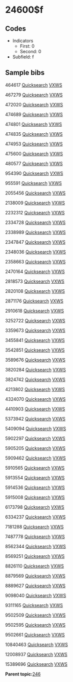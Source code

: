 # 24600$f

## Codes

-   Indicators
    -   First: 0
    -   Second: 0
-   Subfield: f

## Sample bibs

464617 [Quicksearch](https://search.library.yale.edu/catalog/464617) [VXWS](http://prodorbis.library.yale.edu:7014/vxws/GetHoldingsService?bibId=464617)

467279 [Quicksearch](https://search.library.yale.edu/catalog/467279) [VXWS](http://prodorbis.library.yale.edu:7014/vxws/GetHoldingsService?bibId=467279)

472020 [Quicksearch](https://search.library.yale.edu/catalog/472020) [VXWS](http://prodorbis.library.yale.edu:7014/vxws/GetHoldingsService?bibId=472020)

474689 [Quicksearch](https://search.library.yale.edu/catalog/474689) [VXWS](http://prodorbis.library.yale.edu:7014/vxws/GetHoldingsService?bibId=474689)

474801 [Quicksearch](https://search.library.yale.edu/catalog/474801) [VXWS](http://prodorbis.library.yale.edu:7014/vxws/GetHoldingsService?bibId=474801)

474835 [Quicksearch](https://search.library.yale.edu/catalog/474835) [VXWS](http://prodorbis.library.yale.edu:7014/vxws/GetHoldingsService?bibId=474835)

474953 [Quicksearch](https://search.library.yale.edu/catalog/474953) [VXWS](http://prodorbis.library.yale.edu:7014/vxws/GetHoldingsService?bibId=474953)

475600 [Quicksearch](https://search.library.yale.edu/catalog/475600) [VXWS](http://prodorbis.library.yale.edu:7014/vxws/GetHoldingsService?bibId=475600)

480577 [Quicksearch](https://search.library.yale.edu/catalog/480577) [VXWS](http://prodorbis.library.yale.edu:7014/vxws/GetHoldingsService?bibId=480577)

954390 [Quicksearch](https://search.library.yale.edu/catalog/954390) [VXWS](http://prodorbis.library.yale.edu:7014/vxws/GetHoldingsService?bibId=954390)

955591 [Quicksearch](https://search.library.yale.edu/catalog/955591) [VXWS](http://prodorbis.library.yale.edu:7014/vxws/GetHoldingsService?bibId=955591)

2055456 [Quicksearch](https://search.library.yale.edu/catalog/2055456) [VXWS](http://prodorbis.library.yale.edu:7014/vxws/GetHoldingsService?bibId=2055456)

2138009 [Quicksearch](https://search.library.yale.edu/catalog/2138009) [VXWS](http://prodorbis.library.yale.edu:7014/vxws/GetHoldingsService?bibId=2138009)

2232312 [Quicksearch](https://search.library.yale.edu/catalog/2232312) [VXWS](http://prodorbis.library.yale.edu:7014/vxws/GetHoldingsService?bibId=2232312)

2334728 [Quicksearch](https://search.library.yale.edu/catalog/2334728) [VXWS](http://prodorbis.library.yale.edu:7014/vxws/GetHoldingsService?bibId=2334728)

2338989 [Quicksearch](https://search.library.yale.edu/catalog/2338989) [VXWS](http://prodorbis.library.yale.edu:7014/vxws/GetHoldingsService?bibId=2338989)

2347847 [Quicksearch](https://search.library.yale.edu/catalog/2347847) [VXWS](http://prodorbis.library.yale.edu:7014/vxws/GetHoldingsService?bibId=2347847)

2348036 [Quicksearch](https://search.library.yale.edu/catalog/2348036) [VXWS](http://prodorbis.library.yale.edu:7014/vxws/GetHoldingsService?bibId=2348036)

2358663 [Quicksearch](https://search.library.yale.edu/catalog/2358663) [VXWS](http://prodorbis.library.yale.edu:7014/vxws/GetHoldingsService?bibId=2358663)

2470164 [Quicksearch](https://search.library.yale.edu/catalog/2470164) [VXWS](http://prodorbis.library.yale.edu:7014/vxws/GetHoldingsService?bibId=2470164)

2818573 [Quicksearch](https://search.library.yale.edu/catalog/2818573) [VXWS](http://prodorbis.library.yale.edu:7014/vxws/GetHoldingsService?bibId=2818573)

2820108 [Quicksearch](https://search.library.yale.edu/catalog/2820108) [VXWS](http://prodorbis.library.yale.edu:7014/vxws/GetHoldingsService?bibId=2820108)

2871176 [Quicksearch](https://search.library.yale.edu/catalog/2871176) [VXWS](http://prodorbis.library.yale.edu:7014/vxws/GetHoldingsService?bibId=2871176)

2910618 [Quicksearch](https://search.library.yale.edu/catalog/2910618) [VXWS](http://prodorbis.library.yale.edu:7014/vxws/GetHoldingsService?bibId=2910618)

3252722 [Quicksearch](https://search.library.yale.edu/catalog/3252722) [VXWS](http://prodorbis.library.yale.edu:7014/vxws/GetHoldingsService?bibId=3252722)

3359673 [Quicksearch](https://search.library.yale.edu/catalog/3359673) [VXWS](http://prodorbis.library.yale.edu:7014/vxws/GetHoldingsService?bibId=3359673)

3455841 [Quicksearch](https://search.library.yale.edu/catalog/3455841) [VXWS](http://prodorbis.library.yale.edu:7014/vxws/GetHoldingsService?bibId=3455841)

3542851 [Quicksearch](https://search.library.yale.edu/catalog/3542851) [VXWS](http://prodorbis.library.yale.edu:7014/vxws/GetHoldingsService?bibId=3542851)

3589676 [Quicksearch](https://search.library.yale.edu/catalog/3589676) [VXWS](http://prodorbis.library.yale.edu:7014/vxws/GetHoldingsService?bibId=3589676)

3820284 [Quicksearch](https://search.library.yale.edu/catalog/3820284) [VXWS](http://prodorbis.library.yale.edu:7014/vxws/GetHoldingsService?bibId=3820284)

3824742 [Quicksearch](https://search.library.yale.edu/catalog/3824742) [VXWS](http://prodorbis.library.yale.edu:7014/vxws/GetHoldingsService?bibId=3824742)

4213802 [Quicksearch](https://search.library.yale.edu/catalog/4213802) [VXWS](http://prodorbis.library.yale.edu:7014/vxws/GetHoldingsService?bibId=4213802)

4324070 [Quicksearch](https://search.library.yale.edu/catalog/4324070) [VXWS](http://prodorbis.library.yale.edu:7014/vxws/GetHoldingsService?bibId=4324070)

4410903 [Quicksearch](https://search.library.yale.edu/catalog/4410903) [VXWS](http://prodorbis.library.yale.edu:7014/vxws/GetHoldingsService?bibId=4410903)

5373942 [Quicksearch](https://search.library.yale.edu/catalog/5373942) [VXWS](http://prodorbis.library.yale.edu:7014/vxws/GetHoldingsService?bibId=5373942)

5409094 [Quicksearch](https://search.library.yale.edu/catalog/5409094) [VXWS](http://prodorbis.library.yale.edu:7014/vxws/GetHoldingsService?bibId=5409094)

5902297 [Quicksearch](https://search.library.yale.edu/catalog/5902297) [VXWS](http://prodorbis.library.yale.edu:7014/vxws/GetHoldingsService?bibId=5902297)

5905205 [Quicksearch](https://search.library.yale.edu/catalog/5905205) [VXWS](http://prodorbis.library.yale.edu:7014/vxws/GetHoldingsService?bibId=5905205)

5909462 [Quicksearch](https://search.library.yale.edu/catalog/5909462) [VXWS](http://prodorbis.library.yale.edu:7014/vxws/GetHoldingsService?bibId=5909462)

5910565 [Quicksearch](https://search.library.yale.edu/catalog/5910565) [VXWS](http://prodorbis.library.yale.edu:7014/vxws/GetHoldingsService?bibId=5910565)

5913554 [Quicksearch](https://search.library.yale.edu/catalog/5913554) [VXWS](http://prodorbis.library.yale.edu:7014/vxws/GetHoldingsService?bibId=5913554)

5914536 [Quicksearch](https://search.library.yale.edu/catalog/5914536) [VXWS](http://prodorbis.library.yale.edu:7014/vxws/GetHoldingsService?bibId=5914536)

5915008 [Quicksearch](https://search.library.yale.edu/catalog/5915008) [VXWS](http://prodorbis.library.yale.edu:7014/vxws/GetHoldingsService?bibId=5915008)

6173798 [Quicksearch](https://search.library.yale.edu/catalog/6173798) [VXWS](http://prodorbis.library.yale.edu:7014/vxws/GetHoldingsService?bibId=6173798)

6334237 [Quicksearch](https://search.library.yale.edu/catalog/6334237) [VXWS](http://prodorbis.library.yale.edu:7014/vxws/GetHoldingsService?bibId=6334237)

7181288 [Quicksearch](https://search.library.yale.edu/catalog/7181288) [VXWS](http://prodorbis.library.yale.edu:7014/vxws/GetHoldingsService?bibId=7181288)

7487778 [Quicksearch](https://search.library.yale.edu/catalog/7487778) [VXWS](http://prodorbis.library.yale.edu:7014/vxws/GetHoldingsService?bibId=7487778)

8562344 [Quicksearch](https://search.library.yale.edu/catalog/8562344) [VXWS](http://prodorbis.library.yale.edu:7014/vxws/GetHoldingsService?bibId=8562344)

8569251 [Quicksearch](https://search.library.yale.edu/catalog/8569251) [VXWS](http://prodorbis.library.yale.edu:7014/vxws/GetHoldingsService?bibId=8569251)

8826110 [Quicksearch](https://search.library.yale.edu/catalog/8826110) [VXWS](http://prodorbis.library.yale.edu:7014/vxws/GetHoldingsService?bibId=8826110)

8879569 [Quicksearch](https://search.library.yale.edu/catalog/8879569) [VXWS](http://prodorbis.library.yale.edu:7014/vxws/GetHoldingsService?bibId=8879569)

8889627 [Quicksearch](https://search.library.yale.edu/catalog/8889627) [VXWS](http://prodorbis.library.yale.edu:7014/vxws/GetHoldingsService?bibId=8889627)

9098040 [Quicksearch](https://search.library.yale.edu/catalog/9098040) [VXWS](http://prodorbis.library.yale.edu:7014/vxws/GetHoldingsService?bibId=9098040)

9311165 [Quicksearch](https://search.library.yale.edu/catalog/9311165) [VXWS](http://prodorbis.library.yale.edu:7014/vxws/GetHoldingsService?bibId=9311165)

9502509 [Quicksearch](https://search.library.yale.edu/catalog/9502509) [VXWS](http://prodorbis.library.yale.edu:7014/vxws/GetHoldingsService?bibId=9502509)

9502595 [Quicksearch](https://search.library.yale.edu/catalog/9502595) [VXWS](http://prodorbis.library.yale.edu:7014/vxws/GetHoldingsService?bibId=9502595)

9502661 [Quicksearch](https://search.library.yale.edu/catalog/9502661) [VXWS](http://prodorbis.library.yale.edu:7014/vxws/GetHoldingsService?bibId=9502661)

10840463 [Quicksearch](https://search.library.yale.edu/catalog/10840463) [VXWS](http://prodorbis.library.yale.edu:7014/vxws/GetHoldingsService?bibId=10840463)

12008937 [Quicksearch](https://search.library.yale.edu/catalog/12008937) [VXWS](http://prodorbis.library.yale.edu:7014/vxws/GetHoldingsService?bibId=12008937)

15389696 [Quicksearch](https://search.library.yale.edu/catalog/15389696) [VXWS](http://prodorbis.library.yale.edu:7014/vxws/GetHoldingsService?bibId=15389696)

**Parent topic:**[246](../../tags/246/246.md)

